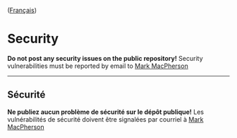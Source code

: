 ([Français](#sécurité))

# Security

**Do not post any security issues on the public repository!** Security vulnerabilities must be reported by email to [Mark MacPherson](mailto:mark.macpherson@cadets.gc.ca)

______________________

## Sécurité

**Ne publiez aucun problème de sécurité sur le dépôt publique!** Les vulnérabilités de sécurité doivent être signalées par courriel à [Mark MacPherson](mailto:mark.macpherson@cadets.gc.ca)